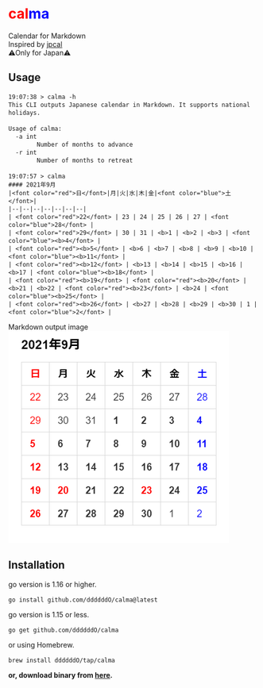 # <font color="red">cal</font><font color="blue">ma</font>
Calendar for Markdown<br>
Inspired by [jpcal](https://github.com/y-yagi/jpcal)<br>
&#x26a0;Only for Japan&#x26a0;

## Usage

```console
19:07:38 > calma -h
This CLI outputs Japanese calendar in Markdown. It supports national holidays.

Usage of calma:
  -a int
        Number of months to advance
  -r int
        Number of months to retreat

19:07:57 > calma
#### 2021年9月
|<font color="red">日</font>|月|火|水|木|金|<font color="blue">土</font>|
|--|--|--|--|--|--|--|
| <font color="red">22</font> | 23 | 24 | 25 | 26 | 27 | <font color="blue">28</font> |
| <font color="red">29</font> | 30 | 31 | <b>1 | <b>2 | <b>3 | <font color="blue"><b>4</font> |
| <font color="red"><b>5</font> | <b>6 | <b>7 | <b>8 | <b>9 | <b>10 | <font color="blue"><b>11</font> |
| <font color="red"><b>12</font> | <b>13 | <b>14 | <b>15 | <b>16 | <b>17 | <font color="blue"><b>18</font> |
| <font color="red"><b>19</font> | <font color="red"><b>20</font> | <b>21 | <b>22 | <font color="red"><b>23</font> | <b>24 | <font color="blue"><b>25</font> |
| <font color="red"><b>26</font> | <b>27 | <b>28 | <b>29 | <b>30 | 1 | <font color="blue">2</font> |
```

Markdown output image<br>
![image](https://github.com/ddddddO/calma/blob/main/sample.png)

## Installation

go version is 1.16 or higher.

```console
go install github.com/ddddddO/calma@latest
```

go version is 1.15 or less.
```console
go get github.com/ddddddO/calma
```

or using Homebrew.
```console
brew install ddddddO/tap/calma
```

**or, download binary from [here](https://github.com/ddddddO/calma/releases).**
